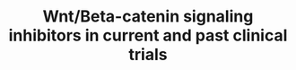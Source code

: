 ---
annotations:
- id: PW:0000008
  parent: signaling pathway
  type: Pathway Ontology
  value: Wnt signaling pathway
- id: PW:0000003
  parent: signaling pathway
  type: Pathway Ontology
  value: signaling pathway
authors:
- Andra
- AlexanderPico
citedin: ''
communities: []
description: Wnt/Beta-catenin signaling inhibitors in current and past clinical trials
last-edited: 2024-02-18
ndex: null
organisms:
- Homo sapiens
redirect_from:
- /index.php/Pathway:WP5442
- /instance/WP5442
- /instance/WP5442_r128652
revision: r128652
schema-jsonld:
- '@context': https://schema.org/
  '@id': https://wikipathways.github.io/pathways/WP5442.html
  '@type': Dataset
  creator:
    '@type': Organization
    name: WikiPathways
  description: Wnt/Beta-catenin signaling inhibitors in current and past clinical
    trials
  keywords:
  - CBP
  - CGX-1321
  - CTNNB1
  - ETC-1922159
  - Frizzled
  - LRP5
  - LRP6
  - OMP-18R5
  - OTSA101-DTPA-90Y
  - PORCN
  - PRI 724
  - RXC004
  - SM08502
  - WNT
  - WNT-974
  license: CC0
  name: Wnt/Beta-catenin signaling inhibitors in current and past clinical trials
seo: CreativeWork
title: Wnt/Beta-catenin signaling inhibitors in current and past clinical trials
wpid: WP5442
---